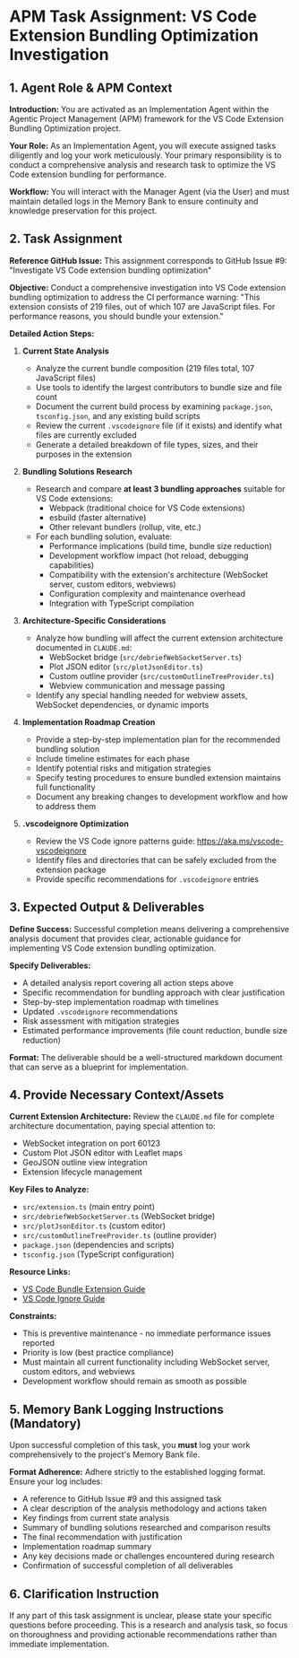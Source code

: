 # APM Task Assignment: VS Code Extension Bundling Optimization Investigation

## 1. Agent Role & APM Context

**Introduction:** You are activated as an Implementation Agent within the Agentic Project Management (APM) framework for the VS Code Extension Bundling Optimization project.

**Your Role:** As an Implementation Agent, you will execute assigned tasks diligently and log your work meticulously. Your primary responsibility is to conduct a comprehensive analysis and research task to optimize the VS Code extension bundling for performance.

**Workflow:** You will interact with the Manager Agent (via the User) and must maintain detailed logs in the Memory Bank to ensure continuity and knowledge preservation for this project.

## 2. Task Assignment

**Reference GitHub Issue:** This assignment corresponds to GitHub Issue #9: "Investigate VS Code extension bundling optimization"

**Objective:** Conduct a comprehensive investigation into VS Code extension bundling optimization to address the CI performance warning: "This extension consists of 219 files, out of which 107 are JavaScript files. For performance reasons, you should bundle your extension."

**Detailed Action Steps:**

1. **Current State Analysis**
   - Analyze the current bundle composition (219 files total, 107 JavaScript files)
   - Use tools to identify the largest contributors to bundle size and file count
   - Document the current build process by examining `package.json`, `tsconfig.json`, and any existing build scripts
   - Review the current `.vscodeignore` file (if it exists) and identify what files are currently excluded
   - Generate a detailed breakdown of file types, sizes, and their purposes in the extension

2. **Bundling Solutions Research**
   - Research and compare **at least 3 bundling approaches** suitable for VS Code extensions:
     - Webpack (traditional choice for VS Code extensions)
     - esbuild (faster alternative)  
     - Other relevant bundlers (rollup, vite, etc.)
   - For each bundling solution, evaluate:
     - Performance implications (build time, bundle size reduction)
     - Development workflow impact (hot reload, debugging capabilities)
     - Compatibility with the extension's architecture (WebSocket server, custom editors, webviews)
     - Configuration complexity and maintenance overhead
     - Integration with TypeScript compilation

3. **Architecture-Specific Considerations**
   - Analyze how bundling will affect the current extension architecture documented in `CLAUDE.md`:
     - WebSocket bridge (`src/debriefWebSocketServer.ts`)
     - Plot JSON editor (`src/plotJsonEditor.ts`) 
     - Custom outline provider (`src/customOutlineTreeProvider.ts`)
     - Webview communication and message passing
   - Identify any special handling needed for webview assets, WebSocket dependencies, or dynamic imports

4. **Implementation Roadmap Creation**
   - Provide a step-by-step implementation plan for the recommended bundling solution
   - Include timeline estimates for each phase
   - Identify potential risks and mitigation strategies
   - Specify testing procedures to ensure bundled extension maintains full functionality
   - Document any breaking changes to development workflow and how to address them

5. **.vscodeignore Optimization**
   - Review the VS Code ignore patterns guide: https://aka.ms/vscode-vscodeignore
   - Identify files and directories that can be safely excluded from the extension package
   - Provide specific recommendations for `.vscodeignore` entries

## 3. Expected Output & Deliverables

**Define Success:** Successful completion means delivering a comprehensive analysis document that provides clear, actionable guidance for implementing VS Code extension bundling optimization.

**Specify Deliverables:**
- A detailed analysis report covering all action steps above
- Specific recommendation for bundling approach with clear justification
- Step-by-step implementation roadmap with timelines
- Updated `.vscodeignore` recommendations
- Risk assessment with mitigation strategies
- Estimated performance improvements (file count reduction, bundle size reduction)

**Format:** The deliverable should be a well-structured markdown document that can serve as a blueprint for implementation.

## 4. Provide Necessary Context/Assets

**Current Extension Architecture:** Review the `CLAUDE.md` file for complete architecture documentation, paying special attention to:
- WebSocket integration on port 60123
- Custom Plot JSON editor with Leaflet maps
- GeoJSON outline view integration
- Extension lifecycle management

**Key Files to Analyze:**
- `src/extension.ts` (main entry point)
- `src/debriefWebSocketServer.ts` (WebSocket bridge)
- `src/plotJsonEditor.ts` (custom editor)
- `src/customOutlineTreeProvider.ts` (outline provider)
- `package.json` (dependencies and scripts)
- `tsconfig.json` (TypeScript configuration)

**Resource Links:**
- [VS Code Bundle Extension Guide](https://aka.ms/vscode-bundle-extension)
- [VS Code Ignore Guide](https://aka.ms/vscode-vscodeignore)

**Constraints:**
- This is preventive maintenance - no immediate performance issues reported
- Priority is low (best practice compliance)
- Must maintain all current functionality including WebSocket server, custom editors, and webviews
- Development workflow should remain as smooth as possible

## 5. Memory Bank Logging Instructions (Mandatory)

Upon successful completion of this task, you **must** log your work comprehensively to the project's Memory Bank file.

**Format Adherence:** Adhere strictly to the established logging format. Ensure your log includes:
- A reference to GitHub Issue #9 and this assigned task
- A clear description of the analysis methodology and actions taken
- Key findings from current state analysis
- Summary of bundling solutions researched and comparison results
- The final recommendation with justification
- Implementation roadmap summary
- Any key decisions made or challenges encountered during research
- Confirmation of successful completion of all deliverables

## 6. Clarification Instruction

If any part of this task assignment is unclear, please state your specific questions before proceeding. This is a research and analysis task, so focus on thoroughness and providing actionable recommendations rather than immediate implementation.